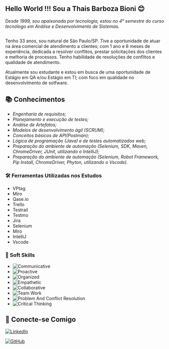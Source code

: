 ## Hello World !!! Sou a Thais Barboza Bioni 😊
 *Desde 1999, sou apaixonada por tecnologia, estou no 4° semestre do curso tecnólogo em Análise e Desenvolvimento de Sistemas.*
 ##

  Tenho 33 anos, sou natural de São Paulo/SP.
  Tive a oportunidade de atuar na área comercial de atendimento a clientes; com 1 ano e 8 meses de experiência, dedicada a resolver conflitos, prestar solicitações dos clientes e melhoria de processos.
 Tenho habilidade de resoluções de conflitos e qualidade de atendimento.

Atualmente sou estudante e estou em busca de uma oportunidade de Estágio em QA e/ou Estágio em TI; com foco em qualidade no desenvolvimento de sotfware.
   

## 📚 Conhecimentos

 - *Engenharia de requisitos;*
 - *Planejamento e execução de testes;*
 - *Análise de Artefatos;* 
 - *Modelos de desenvolvimento ágil (SCRUM);*
 - *Conceitos básicos de API(Postman);*
 - *Lógica de programação (Java) e de testes automatizados web;*
 - *Preparação do ambiente de automação   (Selenium, SDK, Maven, ChromeDriver, JUnit, utilizando o IntelliJ);*
 - *Preparação do ambiente de automação   (Selenium, Robot Framework, Pip Install, ChromeDriver, Phyton, utilizando o Vscode).*


 ### 🛠️ Ferramentas Utilizadas nos Estudos
 
- VPtag
- Miro
- Qase.io
- Trello
- Testrail
- Testmo
- Jira
- Selenium
- Miro 
- IntelliJ
- Vscode


### 🧠 Soft Skills
- ![Communicative](https://img.shields.io/badge/Communicative-hotpink)
- ![Proactive](https://img.shields.io/badge/-Proactive-purple)
- ![Organized](https://img.shields.io/badge/Organized-hotpink)
- ![Empathetic](https://img.shields.io/badge/Empathetic-purple)
- ![Collaborative](https://img.shields.io/badge/Collaborative-hotpink)
- ![Team Work](https://img.shields.io/badge/Team_Work-purple)
- ![Problem And Conflict Resolution](https://img.shields.io/badge/Problem_And_Conflict_Resolution-hotpink)
- ![Critical Thinking](https://img.shields.io/badge/Critical_Thinking-purple)


## 👥  Conecte-se Comigo 
[![LinkedIn](https://img.shields.io/badge/LinkedIn-white?style=for-the-badge&logo=linkedin&logoColor=0E76A8)](https://www.linkedin.com/in/thais-barboza-bioni-58b61112b/) 

[![GitHub](https://img.shields.io/badge/GitHub-purple?style=for-the-badge&logo=github)](https://github.com/thaisbioni)



